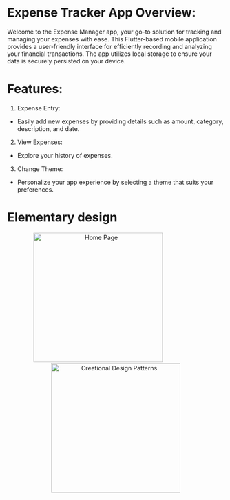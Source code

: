 # Expense Tracker App Overview:
Welcome to the Expense Manager app, your go-to solution for tracking and managing your expenses with ease. This Flutter-based mobile application provides a user-friendly interface for efficiently recording and analyzing your financial transactions. The app utilizes local storage to ensure your data is securely persisted on your device.
# Features:
1. Expense Entry:
- Easily add new expenses by providing details such as amount, category, description, and date.

2. View Expenses:
- Explore your history of expenses.

3. Change Theme:
- Personalize your app experience by selecting a theme that suits your preferences.

# Elementary design
<p style="text-align: center;">
	<img src="assets/all_screen.png" alt="Home Page" width="300" >
         &nbsp;&nbsp;&nbsp;&nbsp;&nbsp;&nbsp;&nbsp;&nbsp;&nbsp;&nbsp;&nbsp;&nbsp;&nbsp;&nbsp;&nbsp;&nbsp;&nbsp;&nbsp;&nbsp;&nbsp;
	<img src="assets/add_screen.png" alt="Creational Design Patterns" width="300">
</p>


